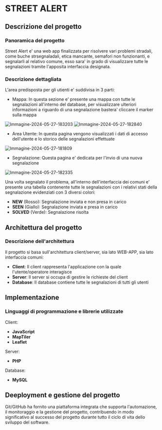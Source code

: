 # STREET ALERT

## Descrizione del progetto
### Panoramica del progetto
Street Alert e' una web app finalizzata per risolvere vari problemi stradali, come buche strsegnaladali, etica mancante, semafori non funzionanti, e segnalarli al relativo comune, esso sara' in grado di visualizzare tutte le segnalazioni tramite l'apposita interfaccia designata.

### Descrizione dettagliata
L'area predisposta per gli utienti e' suddivisa in 3 parti:
- Mappa: In questa sezione e' presente una mappa con tutte le segnalazioni all'interno del database, per visualizzare ulteriori informazioni a riguardo di una segnalazione bastera' cliccare il marker sulla mappa


<img src="https://i.ibb.co/jb49mMd/Immagine-2024-05-27-183203.png" alt="Immagine-2024-05-27-183203" border="0">

<img src="https://i.ibb.co/XktjdMc/Immagine-2024-05-27-182840.png" alt="Immagine-2024-05-27-182840" border="0">


- Area Utente: In questa pagina vengono visualizzati i dati di accesso dell'utente e lo storico delle segnalazioni effettuate


<img src="https://i.ibb.co/d4Rx047/Immagine-2024-05-27-181809.png" alt="Immagine-2024-05-27-181809" border="0">


- Segnalazione: Questa pagina e' dedicata per l'invio di una nuova segnalazione


<img src="https://i.ibb.co/WDCM2vV/Immagine-2024-05-27-182335.png" alt="Immagine-2024-05-27-182335" border="0">

Una volta segnalato il problema, all'interno dell'interfaccia dei comuni e' presente una tabella contenente tutte le segnalazioni con i relativi stati della segnalazione evidenziati con 3 diversi colori:
- **NEW** (Rosso): Segnalazione inviata e non presa in carico
- **SEEN** (Giallo): Segnalazione inviata e presa in carico
- **SOLVED** (Verde): Segnalazione risolta

## Architettura del progetto
### Descrizione dell'architettura
Il progetto si basa sull'architettura client/server, sia lato WEB-APP, sia lato interfaccia comuni:

- **Client**: Il client rappresenta l'applicazione con la quale l'utente/operatore interagisce
- **Server**: Il server si occupa di gestire le richieste del client
- **Database**: Il database contiene tutte le segnalazioni di tutti gli utenti

## Implementazione
### Linguaggi di programmazione e librerie utilizzate
Client:
- **JavaScript**
- **MapTiler**
- **Leaflet**

Server:
- **PHP**

Database:
- **MySQL**

## Deeployment e gestione del progetto
Git/GitHub ha fornito una piattaforma integrata che supporta l'automazione, il monitoraggio e la gestione del progetto, contribuendo in modo significativo al successo del progetto durante tutto il ciclo di vita dello sviluppo del software.

